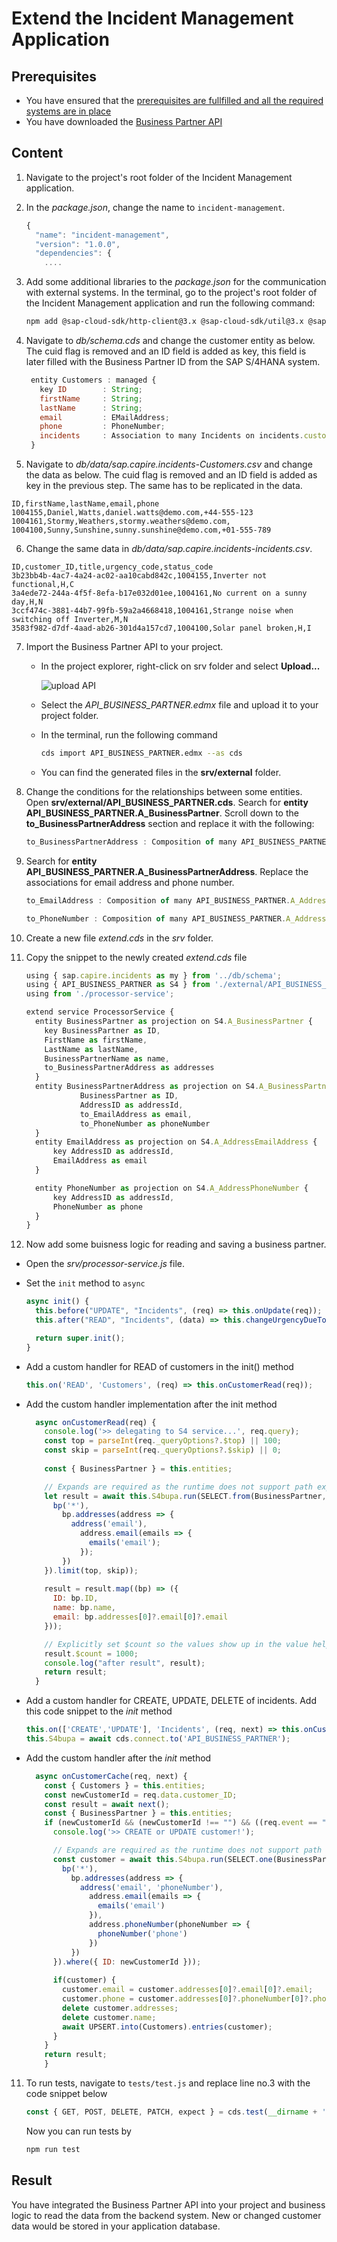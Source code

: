 # Extend the Incident Management Application

## Prerequisites

* You have ensured that the [prerequisites are fullfilled and all the required systems are in place](../mission-prerequisites/README.md)
* You have downloaded the [Business Partner API](../prepare/explore-apis-and-events/README.md)

## Content

1. Navigate to the project's root folder of the Incident Management application. 
   
2.  In the *package.json*, change the name to `incident-management`.
    
    ```js
    {
      "name": "incident-management",
      "version": "1.0.0",
      "dependencies": {
        ....
    ```
3. Add some additional libraries to the *package.json* for the communication with external systems. In the terminal, go to the project's root folder of the Incident Management application and run the following command:  
   
   ```bash
   npm add @sap-cloud-sdk/http-client@3.x @sap-cloud-sdk/util@3.x @sap-cloud-sdk/connectivity@3.x @sap-cloud-sdk/resilience@3.x
   ```

4. Navigate to *db/schema.cds* and change the customer entity as below. The cuid flag is removed and an ID field is added as key, this field is later filled with the Business Partner ID from the SAP S/4HANA system.

   ```js
    entity Customers : managed {
      key ID        : String;
      firstName     : String;
      lastName      : String;
      email         : EMailAddress;
      phone         : PhoneNumber;
      incidents     : Association to many Incidents on incidents.customer = $self;
    }
   ```

5. Navigate to *db/data/sap.capire.incidents-Customers.csv* and change the data as below. The cuid flag is removed and an ID field is added as key in the previous step. The same has to be replicated in the data.

  ```csv
  ID,firstName,lastName,email,phone
  1004155,Daniel,Watts,daniel.watts@demo.com,+44-555-123
  1004161,Stormy,Weathers,stormy.weathers@demo.com,
  1004100,Sunny,Sunshine,sunny.sunshine@demo.com,+01-555-789
  ```

6. Change the same data in *db/data/sap.capire.incidents-incidents.csv*.

  ```csv
  ID,customer_ID,title,urgency_code,status_code
  3b23bb4b-4ac7-4a24-ac02-aa10cabd842c,1004155,Inverter not functional,H,C
  3a4ede72-244a-4f5f-8efa-b17e032d01ee,1004161,No current on a sunny day,H,N
  3ccf474c-3881-44b7-99fb-59a2a4668418,1004161,Strange noise when switching off Inverter,M,N
  3583f982-d7df-4aad-ab26-301d4a157cd7,1004100,Solar panel broken,H,I
  ```

7. Import the Business Partner API to your project.
   * In the project explorer, right-click on srv folder and select **Upload...**

     ![upload API](./images/upload-api.png)

   * Select the *API_BUSINESS_PARTNER.edmx* file and upload it to your project folder.
   * In the terminal, run the following command
  
      ```bash
      cds import API_BUSINESS_PARTNER.edmx --as cds
      ```
   * You can find the generated files in the **srv/external** folder.

8. Change the conditions for the relationships between some entities. Open **srv/external/API_BUSINESS_PARTNER.cds**. Search for **entity API_BUSINESS_PARTNER.A_BusinessPartner**. Scroll down to the **to_BusinessPartnerAddress** section and replace it with the following:

    ```js
    to_BusinessPartnerAddress : Composition of many API_BUSINESS_PARTNER.A_BusinessPartnerAddress on to_BusinessPartnerAddress.BusinessPartner = BusinessPartner;
    ```

9. Search for **entity API_BUSINESS_PARTNER.A_BusinessPartnerAddress**. Replace the associations for email address and phone number.

    ```js
    to_EmailAddress : Composition of many API_BUSINESS_PARTNER.A_AddressEmailAddress on to_EmailAddress.AddressID = AddressID;

    to_PhoneNumber : Composition of many API_BUSINESS_PARTNER.A_AddressPhoneNumber on to_PhoneNumber.AddressID = AddressID;
    ```

10. Create a new file *extend.cds* in the *srv* folder.

11. Copy the snippet to the newly created *extend.cds* file

    ```js
    using { sap.capire.incidents as my } from '../db/schema';
    using { API_BUSINESS_PARTNER as S4 } from './external/API_BUSINESS_PARTNER';
    using from './processor-service';

    extend service ProcessorService {
      entity BusinessPartner as projection on S4.A_BusinessPartner {
        key BusinessPartner as ID,
        FirstName as firstName,
        LastName as lastName,
        BusinessPartnerName as name,
        to_BusinessPartnerAddress as addresses
      }
      entity BusinessPartnerAddress as projection on S4.A_BusinessPartnerAddress {
                BusinessPartner as ID,
                AddressID as addressId,
                to_EmailAddress as email,
                to_PhoneNumber as phoneNumber
      }
      entity EmailAddress as projection on S4.A_AddressEmailAddress {
          key AddressID as addressId,
          EmailAddress as email
      }

      entity PhoneNumber as projection on S4.A_AddressPhoneNumber {
          key AddressID as addressId,
          PhoneNumber as phone
      }
    }
    ```

10. Now add some buisness logic for reading and saving a business partner. 
   * Open the *srv/processor-service.js* file. 
   * Set the `init` method to `async` 
  
      ```js
      async init() {
        this.before("UPDATE", "Incidents", (req) => this.onUpdate(req));
        this.after("READ", "Incidents", (data) => this.changeUrgencyDueToSubject(data));

        return super.init();
      }
      ```
   * Add a custom handler for READ of customers in the init() method 
      
      ```js
      this.on('READ', 'Customers', (req) => this.onCustomerRead(req));
      ```

  * Add the custom handler implementation after the init method
      ```js
        async onCustomerRead(req) {
          console.log('>> delegating to S4 service...', req.query);
          const top = parseInt(req._queryOptions?.$top) || 100;
          const skip = parseInt(req._queryOptions?.$skip) || 0;
        
          const { BusinessPartner } = this.entities;

          // Expands are required as the runtime does not support path expressions for remote services
          let result = await this.S4bupa.run(SELECT.from(BusinessPartner, bp => {
            bp('*'),
              bp.addresses(address => {
                address('email'),
                  address.email(emails => {
                    emails('email');
                  });
              })
          }).limit(top, skip));
        
          result = result.map((bp) => ({
            ID: bp.ID,
            name: bp.name,
            email: bp.addresses[0]?.email[0]?.email
          }));

          // Explicitly set $count so the values show up in the value help in the UI
          result.$count = 1000;
          console.log("after result", result);
          return result;
        }   
    ```

*  Add a custom handler for CREATE, UPDATE, DELETE of incidents. Add this code snippet to the *init* method

    ```js
    this.on(['CREATE','UPDATE'], 'Incidents', (req, next) => this.onCustomerCache(req, next));
    this.S4bupa = await cds.connect.to('API_BUSINESS_PARTNER');
    ```
* Add the custom handler after the *init* method

  ```js
    async onCustomerCache(req, next) {
      const { Customers } = this.entities;
      const newCustomerId = req.data.customer_ID;
      const result = await next();
      const { BusinessPartner } = this.entities;
      if (newCustomerId && (newCustomerId !== "") && ((req.event == "CREATE") || (req.event == "UPDATE"))) {
        console.log('>> CREATE or UPDATE customer!');

        // Expands are required as the runtime does not support path expressions for remote services
        const customer = await this.S4bupa.run(SELECT.one(BusinessPartner, bp => {
          bp('*'),
            bp.addresses(address => {
              address('email', 'phoneNumber'),
                address.email(emails => {
                  emails('email')
                }),
                address.phoneNumber(phoneNumber => {
                  phoneNumber('phone')
                })
            })
        }).where({ ID: newCustomerId }));
                                                                                      
        if(customer) {
          customer.email = customer.addresses[0]?.email[0]?.email;
          customer.phone = customer.addresses[0]?.phoneNumber[0]?.phone;
          delete customer.addresses;
          delete customer.name;
          await UPSERT.into(Customers).entries(customer);
        }
      }
      return result;
      }
    ```

11. To run tests, navigate to `tests/test.js` and replace line no.3 with the code snippet below

    ```js
    const { GET, POST, DELETE, PATCH, expect } = cds.test(__dirname + '../../', '--with-mocks');
    ```

    Now you can run tests by

    ```sh
    npm run test
    ```

 ## Result
 You have integrated the Business Partner API into your project and business logic to read the data from the backend system. New or changed customer data would be stored in your application database.


   
